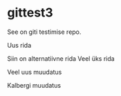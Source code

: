 # gittest3
See on giti testimise repo.

Uus rida

Siin on alternatiivne rida
Veel üks rida

Veel uus muudatus

Kalbergi muudatus